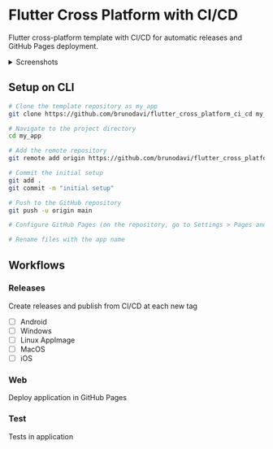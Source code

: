 # Flutter Cross Platform with CI/CD

Flutter cross-platform template with CI/CD for automatic releases and GitHub Pages deployment.

<details>
  <summary>Screenshots</summary>

<div align="center">
  <a href="https://brunodavi.github.io/flutter_cross_platform_ci_cd/">
    <img src="https://github.com/user-attachments/assets/11999f08-700e-4238-919f-2e27a18fc5b1" alt="Desktop Page">
    <img src="https://github.com/user-attachments/assets/421aae2b-a483-4422-a7d4-124ecba25ef0" alt="Phone Page 1" width="49%">
    <img src="https://github.com/user-attachments/assets/4f815bd3-2a8d-4a74-b2f4-cf0431ca7763" alt="Phone Page 2" width="49%">
  </a>
</div>

</details>

## Setup on CLI

```bash
# Clone the template repository as my_app
git clone https://github.com/brunodavi/flutter_cross_platform_ci_cd my_app

# Navigate to the project directory
cd my_app

# Add the remote repository
git remote add origin https://github.com/brunodavi/flutter_cross_platform_ci_cd

# Commit the initial setup
git add .
git commit -m "initial setup"

# Push to the GitHub repository
git push -u origin main

# Configure GitHub Pages (on the repository, go to Settings > Pages and select the 'gh-pages' branch)

# Rename files with the app name
```

## Workflows

### Releases
Create releases and publish from CI/CD at each new tag
- [ ] Android
- [ ] Windows
- [ ] Linux AppImage
- [ ] MacOS
- [ ] iOS

### Web
Deploy application in GitHub Pages

### Test
Tests in application
